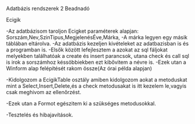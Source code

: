 Adatbázis rendszerek 2 Beadnadó

Ecigik

-Az adatbázisom taroljon Ecigket paraméterek alapjan: Sorszám,Nev,SzinTipus,MegjelenésÉve,Márka, -A márka legyen egy másik táblában eltárolva.
-Az adatbázis kezeljen kivételeket az adatbazisban is és a programban is.
-Elsők között lefejlesztem a azokat az sql fáljokat melyekben találhatóak a create és insert parancsok, utana check és call sql is irok a sorszámhoz késsöbbiekben ezt kibővitem a névre is. 
-Ezek utan a Winform alap felépítését rakom össze(Az órai példa alapjan)

-Kidolgozom a EcigikTable osztály amiben kidolgozom aokat a metoduskat mint a Select,Insert,Delete,és a check metodusakat is itt kezelem le,vagyis csak meghivom az ellenőrzést.

-Ezek utan a Formot egészitem ki a szükséges metodusokkal.

-Tesztelés és hibajavítások.
